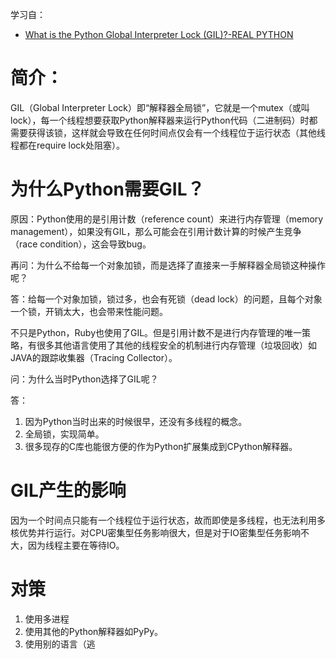 学习自：

- [What is the Python Global Interpreter Lock (GIL)?-REAL PYTHON](https://realpython.com/python-gil/)

# 简介：

GIL（Global Interpreter Lock）即“解释器全局锁”，它就是一个mutex（或叫lock），每一个线程想要获取Python解释器来运行Python代码（二进制码）时都需要获得该锁，这样就会导致在任何时间点仅会有一个线程位于运行状态（其他线程都在require lock处阻塞）。

# 为什么Python需要GIL？

原因：Python使用的是引用计数（reference count）来进行内存管理（memory management），如果没有GIL，那么可能会在引用计数计算的时候产生竞争（race condition），这会导致bug。

再问：为什么不给每一个对象加锁，而是选择了直接来一手解释器全局锁这种操作呢？

答：给每一个对象加锁，锁过多，也会有死锁（dead lock）的问题，且每个对象一个锁，开销太大，也会带来性能问题。

不只是Python，Ruby也使用了GIL。但是引用计数不是进行内存管理的唯一策略，有很多其他语言使用了其他的线程安全的机制进行内存管理（垃圾回收）如JAVA的跟踪收集器（Tracing Collector）。

问：为什么当时Python选择了GIL呢？

答：

1. 因为Python当时出来的时候很早，还没有多线程的概念。
2. 全局锁，实现简单。
3. 很多现存的C库也能很方便的作为Python扩展集成到CPython解释器。

# GIL产生的影响

因为一个时间点只能有一个线程位于运行状态，故而即使是多线程，也无法利用多核优势并行运行。对CPU密集型任务影响很大，但是对于IO密集型任务影响不大，因为线程主要在等待IO。

# 对策

1. 使用多进程
2. 使用其他的Python解释器如PyPy。
3. 使用别的语言（逃
